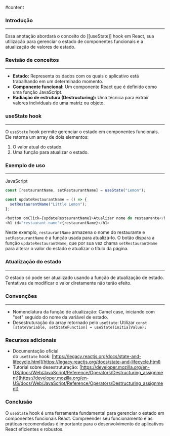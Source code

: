 #content

### Introdução

---

Essa anotação abordará o conceito do [[useState]] hook em React, sua utilização para gerenciar o estado de componentes
funcionais e a atualização de valores de estado.

### Revisão de conceitos

---

- **Estado:** Representa os dados com os quais o aplicativo está trabalhando em um determinado momento.
- **Componente funcional:** Um componente React que é definido como uma função JavaScript.
- **Radiação de estrutura (Destructuring):** Uma técnica para extrair valores individuais de uma matriz ou objeto.

### useState hook

---

O `useState` hook permite gerenciar o estado em componentes funcionais. Ele retorna um array de dois elementos:

1. O valor atual do estado.
2. Uma função para atualizar o estado.

### Exemplo de uso

---

JavaScript

```js
const [restaurantName, setRestaurantName] = useState("Lemon");

const updateRestaurantName = () => {
  setRestaurantName("Little Lemon");
};

<button onClick={updateRestaurantName}>Atualizar nome do restaurante</button>
<h1 id="restaurant-name">{restaurantName}</h1>
```

Neste exemplo, `restaurantName` armazena o nome do restaurante e `setRestaurantName` é a função usada para atualizá-lo.
O botão dispara a função `updateRestaurantName`, que por sua vez chama `setRestaurantName` para alterar o valor do
estado e atualizar o título da página.

### Atualização do estado

---

O estado só pode ser atualizado usando a função de atualização de estado. Tentativas de modificar o valor diretamente
não terão efeito.

### Convenções

---

- Nomenclatura da função de atualização: Camel case, iniciando com "set" seguido do nome da variável de estado.
- Desestruturação do array retornado pelo `useState`:
  Utilizar `const [stateVariable, setStateFunction] = useState(initialValue);`

### Recursos adicionais

- Documentação oficial
  do `useState` hook: [https://legacy.reactjs.org/docs/state-and-lifecycle.html](https://legacy.reactjs.org/docs/state-and-lifecycle.html)
- Tutorial sobre
  desestruturação: [https://developer.mozilla.org/en-US/docs/Web/JavaScript/Reference/Operators/Destructuring_assignment](https://developer.mozilla.org/en-US/docs/Web/JavaScript/Reference/Operators/Destructuring_assignment)

### Conclusão

O `useState` hook é uma ferramenta fundamental para gerenciar o estado em componentes funcionais React. Compreender seu
funcionamento e as práticas recomendadas é importante para o desenvolvimento de aplicativos React eficientes e robustos.

